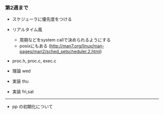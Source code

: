 ### 第2週まで

* スケジューラに優先度をつける
* リアルタイム風
    * 周期などをsystem callで決められるようにする
    * posixにもある (http://man7.org/linux/man-pages/man2/sched_setscheduler.2.html)
* proc.h, proc.c, exec.c

* 理論 wed
* 実装 thu
* 実装 fri,sat

---

* pp の初期化について